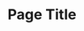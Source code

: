 ---
title: Page Title
type: guide
topper:
  topper_type: hero
  heading:
    - text: Heading
  subheading: Subheading
  background_layers:
    img_blend_mode:
    img_opacity:
    pattern: 
    pattern_c: bg-white
    pattern_opacity: 0.2
    tint_opacity: 0.7
    texture: false
  styles:
    section: bg-wvu-accent--blue text-white py-6
    container: 
    superheading: h3 wvu-shout wvu-text-letter-spacing-lg
    heading: display-4 oliviar-black text-uppercase
    subheading: helvetica-neue-light h2
content_blocks:
_unlisted: true
---